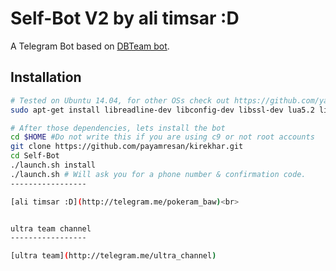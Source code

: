 Self-Bot V2 by ali timsar :D
============

A Telegram Bot based on [DBTeam bot](https://github.com/Josepdal/DBTeam).

Installation
------------
```bash
# Tested on Ubuntu 14.04, for other OSs check out https://github.com/yagop/telegram-bot/wiki/Installation
sudo apt-get install libreadline-dev libconfig-dev libssl-dev lua5.2 liblua5.2-dev libevent-dev make unzip git redis-server g++ libjansson-dev libpython-dev expat libexpat1-dev
```

```bash
# After those dependencies, lets install the bot
cd $HOME #Do not write this if you are using c9 or not root accounts
git clone https://github.com/payamresan/kirekhar.git
cd Self-Bot
./launch.sh install
./launch.sh # Will ask you for a phone number & confirmation code.
-----------------

[ali timsar :D](http://telegram.me/pokeram_baw)<br>


ultra team channel 
-----------------

[ultra team](http://telegram.me/ultra_channel)

